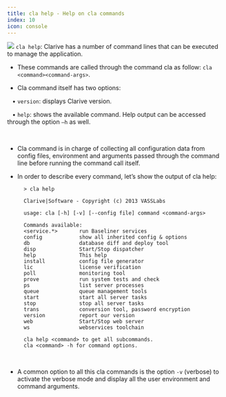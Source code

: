 ```yaml
---
title: cla help - Help on cla commands
index: 10
icon: console
---
```


<img src="/static/images/icons/console.png" /> `cla help`: Clarive has a number of command lines that can be executed to manage the application. 

* These commands are called through the command cla as follow: `cla <command><command-args>`. 


* Cla command itself has two options: <br />

&nbsp; &nbsp;• `version`: displays Clarive version. <br />

&nbsp; &nbsp;• `help`: shows the available command. Help output can be accessed through the option `–h` as well.

<br/>

* Cla command is in charge of collecting all configuration data from config files, environment and arguments passed through the command line before running the command call itself.
 
* In order to describe every command, let’s show the output of cla help:
            
        > cla help

        Clarive|Software - Copyright (c) 2013 VASSLabs

        usage: cla [-h] [-v] [--config file] command <command-args>

        Commands available:
        <service.*>       run Baseliner services
        config            show all inherited config & options
        db                database diff and deploy tool
        disp              Start/Stop dispatcher
        help              This help
        install           config file generator
        lic               license verification
        poll              monitoring tool
        prove             run system tests and check
        ps                list server processes
        queue             queue management tools
        start             start all server tasks
        stop              stop all server tasks
        trans             conversion tool, password encryption
        version           report our version
        web               Start/Stop web server
        ws                webservices toolchain

        cla help <command> to get all subcommands.
        cla <command> -h for command options.


<br/>

* A common option to all this cla commands is the option `-v` (verbose) to activate the verbose mode and display all the user environment and command arguments. 


